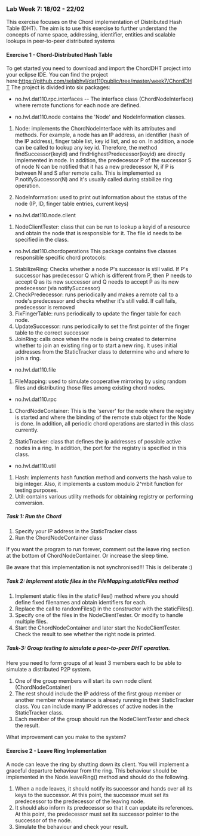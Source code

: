 ### Lab Week 7: 18/02 - 22/02

This exercise focuses on the Chord implementation of Distributed Hash Table (DHT). The aim is to use this exercise to further understand the concepts of name space, addressing, identifier, entities and scalable lookups in peer-to-peer distributed systems

#### Exercise 1 - Chord-Distributed Hash Table

To get started you need to download and import the ChordDHT project into your eclipse IDE. You can find the project here:https://github.com/selabhvl/dat110public/tree/master/week7/ChordDHT
The project is divided into six packages:

- no.hvl.dat110.rpc.interfaces
-- The interface class (ChordNodeInterface) where remote functions for each node are defined.

- no.hvl.dat110.node
contains the 'Node' and NodeInformation classes.
1. Node: implements the ChordNodeInterface with its attributes and methods. For example, a node has an IP address, an identifier (hash of the IP address), finger table list, key id list, and so on. In addition, a node can be called to lookup any key id. Therefore, the method findSuccessor(keyid) and findHighestPredecessor(keyid) are directly implemented in node. In addition, the predecessor P of the successor S of node N can be notified that it has a new predecessor N, if P is between N and S after remote calls. This is implemented as P.notifySuccessor(N) and it's usually called during stabilize ring operation.

2. NodeInformation: used to print out information about the status of the node (IP, ID, finger table entries, current keys)

- no.hvl.dat110.node.client
1. NodeClientTester: class that can be run to lookup a keyid of a resource and obtain the node that is responsible for it. The file id needs to be specified in the class.

- no.hvl.dat110.chordoperations
This package contains five classes responsible specific chord protocols: 
1. StabilizeRing: Checks whether a node P's successor is still valid. If P's successor has predecessor Q which is different from P, then P needs to accept Q as its new successor and Q needs to accept P as its new predecessor (via notifySuccessor)
2. CheckPredecessor: runs periodically and makes a remote call to a node's predecessor and checks whether it's still valid. If call fails, predecessor is removed
3. FixFingerTable: runs periodically to update the finger table for each node.
4. UpdateSuccessor: runs periodically to set the first pointer of the finger table to the correct successor
5. JoinRing: calls once when the node is being created to determine whether to join an existing ring or to start a new ring. It uses initial addresses from the StaticTracker class to determine who and where to join a ring.

- no.hvl.dat110.file
1. FileMapping: used to simulate cooperative mirroring by using random files and distributing those files among existing chord nodes.

- no.hvl.dat110.rpc
1. ChordNodeContainer: This is the 'server' for the node where the registry is started and where the binding of the remote stub object for the Node is done. In addition, all periodic chord operations are started in this class currently.

2. StaticTracker: class that defines the ip addresses of possible active nodes in a ring. In addition, the port for the registry is specified in this class.

- no.hvl.dat110.util
1. Hash: implements hash function method and converts the hash value to big integer. Also, it implements a custom modulo 2^mbit function for testing purposes.
2. Util: contains various utility methods for obtaining registry or performing conversion.

##### Task 1: Run the Chord
1. Specify your IP address in the StaticTracker class
2. Run the ChordNodeContainer class

If you want the program to run forever, comment out the leave ring section at the bottom of ChordNodeContainer. Or increase the sleep time.

Be aware that this implementation is not synchronised!!! This is deliberate :)


##### Task 2: Implement static files in the FileMapping.staticFiles method 
1. Implement static files in the staticFiles() method where you should define fixed filenames and obtain identifiers for each.
2. Replace the call to randomFiles() in the constructor with the staticFiles().
4. Specify one of the files in the NodeClientTester. Or modify to handle multiple files.
3. Start the ChordNodeContainer and later start the NodeClientTester. Check the result to see whether the right node is printed.

##### Task-3: Group testing to simulate a peer-to-peer DHT operation.
Here you need to form groups of at least 3 members each to be able to simulate a distributed P2P system. 
1. One of the group members will start its own node client (ChordNodeContainer)
2. The rest should include the IP address of the first group member or another member whose instance is already running in their StaticTracker class. You can include many IP addresses of active nodes in the StaticTracker class.
3. Each member of the group should run the NodeClientTester and check the result. 

What improvement can you make to the system?


#### Exercise 2 - Leave Ring Implementation
A node can leave the ring by shutting down its client. You will implement a graceful departure behaviour from the ring. This behaviour should be implemented in the Node.leaveRing() method and should do the following.
1. When a node leaves, it should notify its successor and hands over all its keys to the successor. At this point, the successor must set its predecessor to the predecessor of the leaving node.
2. It should also inform its predecessor so that it can update its references. At this point, the predecessor must set its successor pointer to the successor of the node.
3. Simulate the behaviour and check your result.

